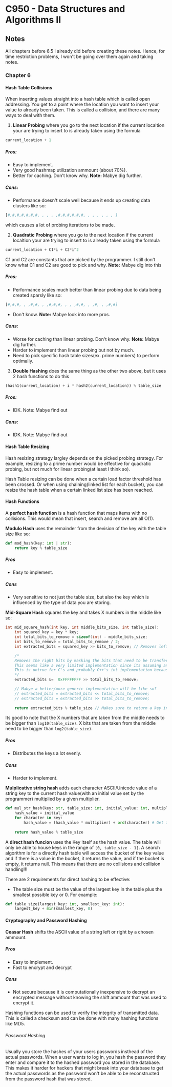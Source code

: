 # C950 - Data Structures and Algorithms II

## Notes

All chapters before 6.5 I already did before creating these notes. Hence, for time restriction problems, I won't be going over them again and taking notes.

### Chapter 6

#### Hash Table Collisions

When inserting values straight into a hash table which is called open addressing.
You get to a point where the location you want to insert your value to already been taken.
This is called a collision, and there are many ways to deal with them.
1. **Linear Probing** where you go to the next location if the current localtion your are trying to insert to is already taken using the formula 
```python
current_location + 1
```

##### Pros:

- Easy to implement.
- Very good hashmap utilization ammount (about 70%).
- Better for caching. Don't know why. **Note:** Mabye dig further.
##### Cons:

- Performance doesn't scale well because it ends up creating data clusters like so:
```python
[#,#,#,#,#,#,#, , , , ,#,#,#,#,#,#, , , , , , , ]
```
which causes a lot of probing iterations to be made.

2. **Quadratic Probing** where you go to the next location if the current localtion your are trying to insert to is already taken using the formula 
```python
current_location + C1*i + C2*i^2
```
C1 and C2 are constants that are picked by the programmer.
I still don't know what C1 and C2 are good to pick and why.
**Note:** Mabye dig into this

##### Pros:

- Performance scales much better than linear probing due to data being created sparsly like so:
```python
[#,#,#, , ,#,#, , ,#,#,#, , , ,#,#, , ,#, , ,#,#]
````
- Don't know. **Note:** Mabye look into more pros.

##### Cons:

- Worse for caching than linear probing. Don't know why. **Note:** Mabye dig further.
- Harder to implement than linear probing but not by much.
- Need to pick specific hash table sizes(ex. prime numbers) to perform optimally.

3. **Double Hashing** does the same thing as the other two above, but it uses 2 hash functions to do this
```python
(hash1(current_location) + i * hash2(current_location)) % table_size
```

##### Pros:

- IDK. Note: Mabye find out

##### Cons:

- IDK. Note: Mabye find out

#### Hash Table Resizing

Hash resizing stratagy largley depends on the picked probing strategy.
For example, resizing to a prime number would be effective for quadratic probing,
but not much for linear probing(at least I think so).

Hash Table resizing can be done when a certain load factor threshold has been
crossed. Or when using chaining(linked list for each bucket), you can resize the
hash table when a certain linked list size has been reached.

#### Hash Functions

A **perfect hash function** is a hash function that maps items with no collisions.
This would mean that insert, search and remove are all O(1).

**Modulo Hash** uses the remainder from the devision of the key with the table size like so:
```python
def mod_hash(key: int | str):
    return key % table_size
```

##### Pros

- Easy to implement.

##### Cons

- Very sensitive to not just the table size, but also the key which is influenced by the type of data you are storing.

**Mid-Square Hash** squares the key and takes X numbers in the middle like so:
```C
int mid_square_hash(int key, int middle_bits_size, int table_size):
    int squared_key = key * key;
    int total_bits_to_remove = sizeof(int) - middle_bits_size;
    int bits_to_remove = total_bits_to_remove / 2;
    int extracted_bits = squared_key >> bits_to_remove; // Removes left bits of the squared key by shifting right.

    /*
    Removes the right bits by masking the bits that need to be transfered.
    This seems like a very limited implementation since its assuming an int is always 32 bits.
    This is untrue for C's and probably C++'s int implementation because int's size is depended on the architecture the code is compiled to.
    */
    extracted_bits &=  0xFFFFFFFF >> total_bits_to_remove; 

    // Mabye a better/more generic implementation will be like so?
    // extracted_bits = extracted_bits << total_bits_to_remove;
    // extracted_bits = extracted_bits >> total_bits_to_remove;
    
    return extracted_bits % table_size // Makes sure to return a key in the table range.
```
Its good to note that the X numbers that are taken from the middle needs to be
bigger than `log10(table_size)`. X bits that are taken from the middle need to
be bigger than `log2(table_size)`.

##### Pros

- Distributes the keys a lot evenly.

##### Cons

- Harder to implement.

**Mulplicative string hash** adds each character ASCII/Unicode value of a string
key to the current hash value(with an initial value set by the programmer)
multiplied by a given multiplier.
```python
def mul_str_hash(key: str, table_size: int, initial_value: int, multiplier: int):
    hash_value = initial_value
    for character in key:
        hash_value = (hash_value * multiplier) + ord(character) # Get the ASCII/Unicode value
        
    return hash_value % table_size
```

A **direct hash funcion** uses the Key itself as the hash value. The table will
only be able to house keys in the range of `[0, table_size - 1]`. A search
algorithm is for a directly hash table will access the bucket of the key value
and if there is a value in the bucket, it returns the value, and if the bucket
is empty, it returns null. This means that there are no collisions and collision
handling!!!

There are 2 requirements for direct hashing to be effective:
 
- The table size must be the value of the largest key in the table plus the
smallest possible key or 0. For example:
```python
def table_size(largest_key: int, smallest_key: int):
    largest_key + min(smallest_key, 0)
```

#### Cryptography and Password Hashing
**Ceasar Hash** shifts the ASCII value of a string left or right by a chosen ammount.
##### Pros

- Easy to implement.
- Fast to encrypt and decrypt

##### Cons

- Not secure because it is computationally inexpensive to decrypt an
encrypted message without knowing the shift ammount that was used to encrypt it.

Hashing functions can be used to verify the integrity of transmitted data. This
is called a checksum and can be done with many hashing functions like MD5.

###### Password Hashing
Usually you store the hashes of your users passwords insthead of the actual
passwords. When a user wants to log in, you hash the password they enter and
compare it to the hashed password you stored in the database. This makes it
harder for hackers that might break into your database to get the actual
passwords as the password won't be able to be reconstructed from the password
hash that was stored.

